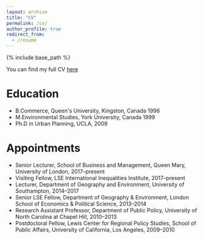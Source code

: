 ```yaml
---
layout: archive
title: "CV"
permalink: /cv/
author_profile: true
redirect_from:
  - /resume
---
```


{% include base_path %}

You can find my full CV <a href="/_pages/tkemeny_cv.pdf">here</a>

Education
======
* B.Commerce, Queen's University, Kingston, Canada 1996
* M.Environmental Studies, York University, Canada 1999
* Ph.D in Urban Planning, UCLA, 2009


Appointments
======
* Senior Lecturer, School of Business and Management, Queen Mary, University of London, 2017–present
* Visiting Fellow, LSE International Inequalities Institute, 2017–present
* Lecturer, Department of Geography and Environment, University of Southampton, 2014–2017
* Senior LSE Fellow, Department of Geography & Environment, London School of Economics & Political Science, 2013–2014
* Research Assistant Professor, Department of Public Policy, University of North Carolina at Chapel Hill, 2010–2013
* Postdoctoral Fellow, Lewis Center for Regional Policy Studies, School of Public Affairs, University of California, Los Angeles, 2009–2010
